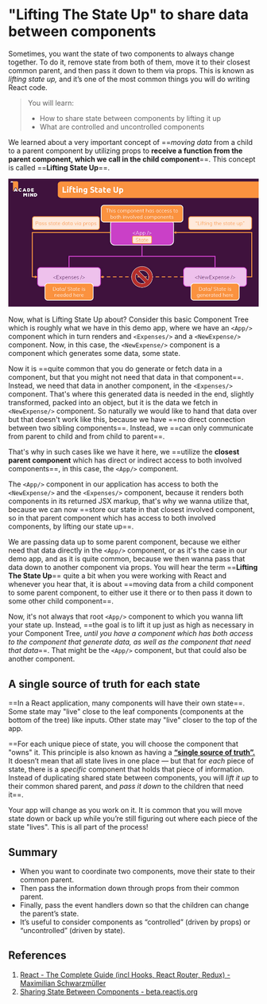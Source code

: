 # "Lifting The State Up" to share data between components

Sometimes, you want the state of two components to always change together. To do it, remove state from both of them, move it to their closest common parent, and then pass it down to them via props. This is known as *lifting state up,* and it’s one of the most common things you will do writing React code.

>You will learn:
>
>- How to share state between components by lifting it up
>- What are controlled and uncontrolled components

We learned about a very important concept of ==_moving data_ from a child to a parent component by utilizing props to **receive a function from the parent component, which we call in the child component**==. This concept is called ==**Lifting State Up**==.

![060_lifting_the_state_up](..\img\060_lifting_the_state_up.jpg)

Now, what is Lifting State Up about? Consider this basic Component Tree which is roughly what we have in this demo app, where we have an `<App/>` component which in turn renders and `<Expenses/>` and a `<NewExpense/>` component. Now, in this case, the `<NewExpense/>` component is a component which generates some data, some state.

Now it is ==quite common that you do generate or fetch data in a component, but that you might not need that data in that component==. Instead, we need that data in another component, in the `<Expenses/>` component. That's where this generated data is needed in the end, slightly transformed, packed into an object, but it is the data we fetch in `<NewExpense/>` component. So naturally we would like to hand that data over but that doesn't work like this, because we have ==no direct connection between two sibling components==. Instead, we ==can only communicate from parent to child and from child to parent==.

That's why in such cases like we have it here, we ==utilize the **closest parent component** which has direct or indirect access to both involved components==, in this case, the `<App/>` component.

The `<App/>` component in our application has access to both the `<NewExpense/>` and the `<Expenses/>` component, because it renders both components in its returned JSX markup, that's why we wanna utilize that, because we can now ==store our state in that closest involved component, so in that parent component which has access to both involved components, by lifting our state up==.

We are passing data up to some parent component, because we either need that data directly in the `<App/>` component, or as it's the case in our demo app, and as it is quite common, because we then wanna pass that data down to another component via props. You will hear the term ==**Lifting The State Up**== quite a bit when you were working with React and whenever you hear that, it is about ==moving data from a child component to some parent component, to either use it there or to then pass it down to some other child component==.

Now, it's not always that root `<App/>` component to which you wanna lift your state up. Instead, ==the goal is to lift it up just as high as necessary in your Component Tree, _until you have a component which has both access to the component that generate data, as well as the component that need that data_==. That might be the `<App/>` component, but that could also be another component.

## A single source of truth for each state 

==In a React application, many components will have their own state==. Some state may "live" close to the leaf components (components at the bottom of the tree) like inputs. Other state may "live" closer to the top of the app.

==For each unique piece of state, you will choose the component that "owns" it. This principle is also known as having a **[“single source of truth”.](https://en.wikipedia.org/wiki/Single_source_of_truth)** It doesn’t mean that all state lives in one place — but that for *each* piece of state, there is a *specific* component that holds that piece of information. Instead of duplicating shared state between components, you will *lift it up* to their common shared parent, and *pass it down* to the children that need it==.

Your app will change as you work on it. It is common that you will move state down or back up while you’re still figuring out where each piece of the state "lives". This is all part of the process!

## Summary

- When you want to coordinate two components, move their state to their common parent.
- Then pass the information down through props from their common parent.
- Finally, pass the event handlers down so that the children can change the parent’s state.
- It’s useful to consider components as “controlled” (driven by props) or “uncontrolled” (driven by state).

## References

1. [React - The Complete Guide (incl Hooks, React Router, Redux) - Maximilian Schwarzmüller](https://www.udemy.com/course/react-the-complete-guide-incl-redux/)
1. [Sharing State Between Components - beta.reactjs.org](https://beta.reactjs.org/learn/sharing-state-between-components)
